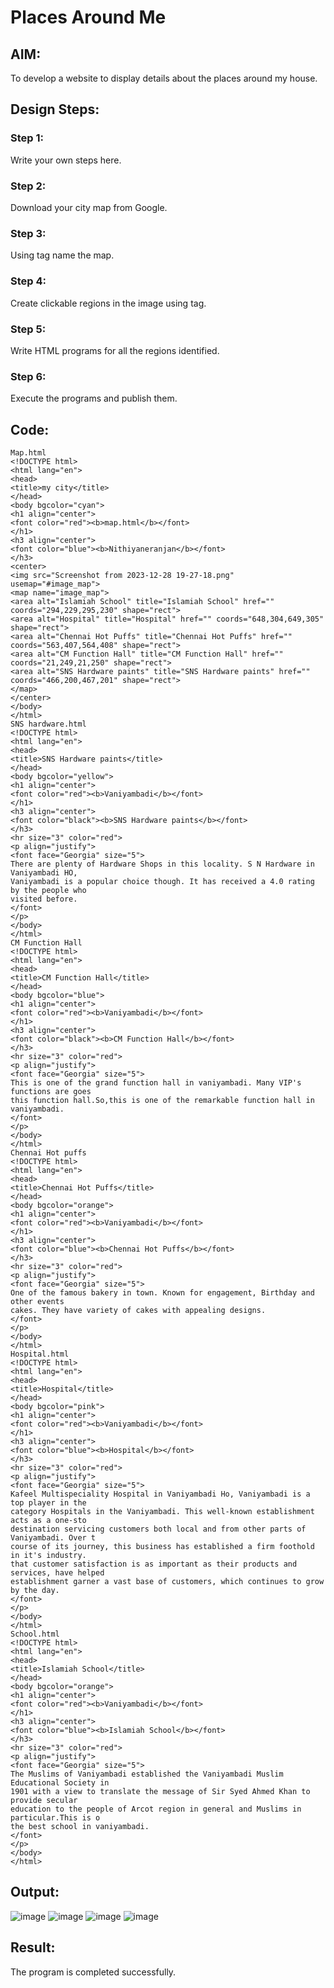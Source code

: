 # Places Around Me
## AIM:
To develop a website to display details about the places around my house.

## Design Steps:

### Step 1:
Write your own steps here.
### Step 2:
Download your city map from Google.
### Step 3:
Using tag name the map.
### Step 4:
Create clickable regions in the image using tag.
### Step 5:
Write HTML programs for all the regions identified.
### Step 6:
Execute the programs and publish them.

## Code:
``````
Map.html
<!DOCTYPE html>
<html lang="en">
<head>
<title>my city</title>
</head>
<body bgcolor="cyan">
<h1 align="center">
<font color="red"><b>map.html</b></font>
</h1>
<h3 align="center">
<font color="blue"><b>Nithiyaneranjan</b></font>
</h3>
<center>
<img src="Screenshot from 2023-12-28 19-27-18.png" usemap="#image_map">
<map name="image_map">
<area alt="Islamiah School" title="Islamiah School" href=""
coords="294,229,295,230" shape="rect">
<area alt="Hospital" title="Hospital" href="" coords="648,304,649,305"
shape="rect">
<area alt="Chennai Hot Puffs" title="Chennai Hot Puffs" href=""
coords="563,407,564,408" shape="rect">
<area alt="CM Function Hall" title="CM Function Hall" href=""
coords="21,249,21,250" shape="rect">
<area alt="SNS Hardware paints" title="SNS Hardware paints" href=""
coords="466,200,467,201" shape="rect">
</map>
</center>
</body>
</html>
SNS hardware.html
<!DOCTYPE html>
<html lang="en">
<head>
<title>SNS Hardware paints</title>
</head>
<body bgcolor="yellow">
<h1 align="center">
<font color="red"><b>Vaniyambadi</b></font>
</h1>
<h3 align="center">
<font color="black"><b>SNS Hardware paints</b></font>
</h3>
<hr size="3" color="red">
<p align="justify">
<font face="Georgia" size="5">
There are plenty of Hardware Shops in this locality. S N Hardware in Vaniyambadi HO,
Vaniyambadi is a popular choice though. It has received a 4.0 rating by the people who
visited before.
</font>
</p>
</body>
</html>
CM Function Hall
<!DOCTYPE html>
<html lang="en">
<head>
<title>CM Function Hall</title>
</head>
<body bgcolor="blue">
<h1 align="center">
<font color="red"><b>Vaniyambadi</b></font>
</h1>
<h3 align="center">
<font color="black"><b>CM Function Hall</b></font>
</h3>
<hr size="3" color="red">
<p align="justify">
<font face="Georgia" size="5">
This is one of the grand function hall in vaniyambadi. Many VIP's functions are goes
this function hall.So,this is one of the remarkable function hall in vaniyambadi.
</font>
</p>
</body>
</html>
Chennai Hot puffs
<!DOCTYPE html>
<html lang="en">
<head>
<title>Chennai Hot Puffs</title>
</head>
<body bgcolor="orange">
<h1 align="center">
<font color="red"><b>Vaniyambadi</b></font>
</h1>
<h3 align="center">
<font color="blue"><b>Chennai Hot Puffs</b></font>
</h3>
<hr size="3" color="red">
<p align="justify">
<font face="Georgia" size="5">
One of the famous bakery in town. Known for engagement, Birthday and other events
cakes. They have variety of cakes with appealing designs.
</font>
</p>
</body>
</html>
Hospital.html
<!DOCTYPE html>
<html lang="en">
<head>
<title>Hospital</title>
</head>
<body bgcolor="pink">
<h1 align="center">
<font color="red"><b>Vaniyambadi</b></font>
</h1>
<h3 align="center">
<font color="blue"><b>Hospital</b></font>
</h3>
<hr size="3" color="red">
<p align="justify">
<font face="Georgia" size="5">
Kafeel Multispeciality Hospital in Vaniyambadi Ho, Vaniyambadi is a top player in the
category Hospitals in the Vaniyambadi. This well-known establishment acts as a one-sto
destination servicing customers both local and from other parts of Vaniyambadi. Over t
course of its journey, this business has established a firm foothold in it's industry.
that customer satisfaction is as important as their products and services, have helped
establishment garner a vast base of customers, which continues to grow by the day.
</font>
</p>
</body>
</html>
School.html
<!DOCTYPE html>
<html lang="en">
<head>
<title>Islamiah School</title>
</head>
<body bgcolor="orange">
<h1 align="center">
<font color="red"><b>Vaniyambadi</b></font>
</h1>
<h3 align="center">
<font color="blue"><b>Islamiah School</b></font>
</h3>
<hr size="3" color="red">
<p align="justify">
<font face="Georgia" size="5">
The Muslims of Vaniyambadi established the Vaniyambadi Muslim Educational Society in
1901 with a view to translate the message of Sir Syed Ahmed Khan to provide secular
education to the people of Arcot region in general and Muslims in particular.This is o
the best school in vaniyambadi.
</font>
</p>
</body>
</html>
``````
## Output:
![image](https://github.com/ligneshwar/places-around-me/assets/149365037/98310ae9-1777-4d03-8650-ca910aae5021)
![image](https://github.com/ligneshwar/places-around-me/assets/149365037/27e20939-830d-4ed2-b83b-d57a43e534ab)
![image](https://github.com/ligneshwar/places-around-me/assets/149365037/08970e9f-439d-4c8d-ac9f-08bf7d75cac4)
![image](https://github.com/ligneshwar/places-around-me/assets/149365037/6b1f2a57-0e4a-45ab-b3aa-d9aa4c20ecbd)

## Result:
The program is completed successfully.
